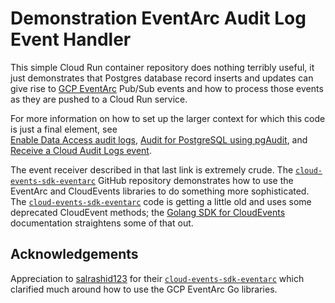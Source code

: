 # Demonstration EventArc Audit Log Event Handler

This simple Cloud Run container repository does nothing terribly useful, it just demonstrates that Postgres database 
record inserts and updates can give rise to [GCP EventArc](https://cloud.google.com/eventarc/docs) Pub/Sub events
and how to process those events as they are pushed to a Cloud Run service. 

For more information on how to set up the larger context for which this code is just a final element, see  
[Enable Data Access audit logs](https://cloud.google.com/logging/docs/audit/configure-data-access),
[Audit for PostgreSQL using pgAudit](https://cloud.google.com/sql/docs/postgres/pg-audit), and
[Receive a Cloud Audit Logs event](https://cloud.google.com/eventarc/docs/run/cal). 

The event receiver described in that last link is extremely crude. The [`cloud-events-sdk-eventarc`](https://github.com/salrashid123/cloud-events-sdk-eventarc)
GitHub repository demonstrates how to use the EventArc and CloudEvents libraries to do something more sophisticated.
The [`cloud-events-sdk-eventarc`](https://github.com/salrashid123/cloud-events-sdk-eventarc) code is getting a little
old and uses some deprecated CloudEvent methods; the [Golang SDK for CloudEvents](https://cloudevents.github.io/sdk-go/)
documentation straightens some of that out.


## Acknowledgements

Appreciation to [salrashid123](https://github.com/salrashid123) for their [`cloud-events-sdk-eventarc`](https://github.com/salrashid123/cloud-events-sdk-eventarc)
which clarified much around how to use the GCP EventArc Go libraries.
